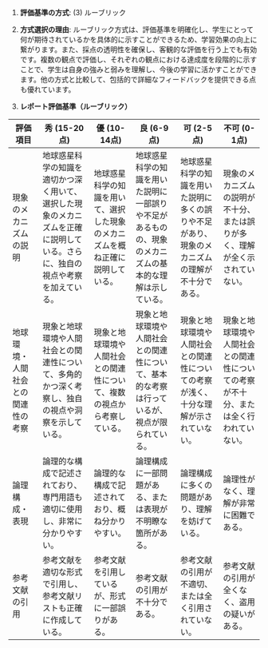 1. **評価基準の方式**: (3) ルーブリック

2. **方式選択の理由**: ルーブリック方式は、評価基準を明確化し、学生にとって何が期待されているかを具体的に示すことができるため、学習効果の向上に繋がります。また、採点の透明性を確保し、客観的な評価を行う上でも有効です。複数の観点で評価し、それぞれの観点における達成度を段階的に示すことで、学生は自身の強みと弱みを理解し、今後の学習に活かすことができます。他の方式と比較して、包括的で詳細なフィードバックを提供できる点も優れています。

3. **レポート評価基準（ルーブリック）**

| 評価項目 | 秀 (15-20点) | 優 (10-14点) | 良 (6-9点) | 可 (2-5点) | 不可 (0-1点) |
|---|---|---|---|---|---|
| 現象のメカニズムの説明 | 地球惑星科学の知識を適切かつ深く用いて、選択した現象のメカニズムを正確に説明している。さらに、独自の視点や考察を加えている。 | 地球惑星科学の知識を用いて、選択した現象のメカニズムを概ね正確に説明している。 | 地球惑星科学の知識を用いた説明に一部誤りや不足があるものの、現象のメカニズムの基本的な理解は示している。 | 地球惑星科学の知識を用いた説明に多くの誤りや不足があり、現象のメカニズムの理解が不十分である。 | 現象のメカニズムの説明が不十分、または誤りが多く、理解が全く示されていない。 |
| 地球環境・人間社会との関連性の考察 | 現象と地球環境や人間社会との関連性について、多角的かつ深く考察し、独自の視点や洞察を示している。 | 現象と地球環境や人間社会との関連性について、複数の視点から考察している。 | 現象と地球環境や人間社会との関連性について、基本的な考察は行っているが、視点が限られている。 | 現象と地球環境や人間社会との関連性についての考察が浅く、十分な理解が示されていない。 | 現象と地球環境や人間社会との関連性についての考察が不十分、または全く行われていない。 |
| 論理構成・表現 | 論理的な構成で記述されており、専門用語も適切に使用し、非常に分かりやすい。 | 論理的な構成で記述されており、概ね分かりやすい。 | 論理構成に一部問題がある、または表現が不明瞭な箇所がある。 | 論理構成に多くの問題があり、理解を妨げている。 | 論理性がなく、理解が非常に困難である。 |
| 参考文献の引用 | 参考文献を適切な形式で引用し、参考文献リストも正確に作成している。 | 参考文献を引用しているが、形式に一部誤りがある。 | 参考文献の引用が不十分である。 | 参考文献の引用が不適切、または全く引用されていない。 | 参考文献の引用が全くなく、盗用の疑いがある。 |
